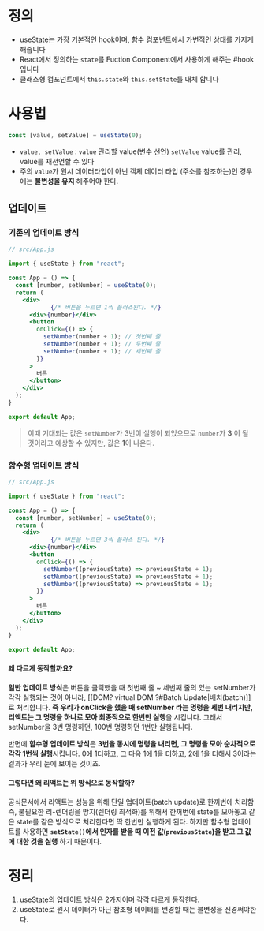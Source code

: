 
# 정의
 - useState는 가장 기본적인 hook이며, 함수 컴포넌트에서 가변적인 상태를 가지게 해줍니다
 - React에서 정의하는 `state`를 Fuction Component에서 사용하게 해주는 #hook 입니다
 - 클래스형 컴포넌트에서 `this.state`와 `this.setState`를 대체 합니다

# 사용법

```jsx
const [value, setValue] = useState(0);
```

- `value, setValue` : 
`value`
관리할 value(변수 선언)
`setValue`
value를 관리, value를 재선언할 수 있다
- 주의
`value`가 원시 데이터타입이 아닌 객체 데이터 타입 (주소를 참조하는)인 경우에는 **불변성을 유지**  해주어야 한다.

## 업데이트

### 기존의 업데이트 방식
```jsx
// src/App.js

import { useState } from "react";

const App = () => {
  const [number, setNumber] = useState(0);
  return (
    <div>
			{/* 버튼을 누르면 1씩 플러스된다. */}
      <div>{number}</div> 
      <button
        onClick={() => {
          setNumber(number + 1); // 첫번째 줄 
          setNumber(number + 1); // 두번쨰 줄
          setNumber(number + 1); // 세번째 줄
        }}
      >
        버튼
      </button>
    </div>
  );
}

export default App;
```

> 이때 기대되는 값은 `setNumber`가 3번이 실행이 되었으므로 `number`가 **3** 이 될 것이라고 예상할 수 있지만, 값은 **1**이 나온다. 

### 함수형 업데이트 방식
```jsx
// src/App.js

import { useState } from "react";

const App = () => {
  const [number, setNumber] = useState(0);
  return (
    <div>
			{/* 버튼을 누르면 3씩 플러스 된다. */}
      <div>{number}</div>
      <button
        onClick={() => {
          setNumber((previousState) => previousState + 1);
          setNumber((previousState) => previousState + 1);
          setNumber((previousState) => previousState + 1);
        }}
      >
        버튼
      </button>
    </div>
  );
}

export default App;
```

#### 왜 다르게 동작할까요?

 **일반 업데이트 방식**은 버튼을 클릭했을 때 첫번째 줄 ~ 세번째 줄의 있는 setNumber가 각각 실행되는 것이 아니라, [[DOM? virtual DOM ?#Batch Update|배치(batch)]]로 처리합니다. **즉 우리가 onClick을 했을 때 setNumber 라는 명령을 세번 내리지만, 리액트는 그 명령을 하나로 모아 최종적으로 한번만 실행**을 시킵니다. 그래서 setNumber을 3번 명령하던, 100번 명령하던 1번만 실행됩니다.

반면에 **함수형 업데이트 방식**은 **3번을 동시에 명령을 내리면, 그 명령을 모아 순차적으로 각각 1번씩 실행**시킵니다. 0에 1더하고, 그 다음 1에 1을 더하고, 2에 1을 더해서 3이라는 결과가 우리 눈에 보이는 것이죠.

#### 그렇다면 왜 리액트는 위 방식으로 동작할까?

공식문서에서
리액트는 성능을 위해 단일 업데이트(batch update)로 한꺼번에 처리함
즉, 불필요한 리-렌더링을 방지(렌더링 최적화)를 위해서 한꺼번에 state를 모아놓고 같은 state를 같은 방식으로 처리한다면 딱 한번만 실행하게 된다.
하지만 함수형 업데이트를 사용하면 **``setState()``에서 인자를 받을 때 이전 값(`previousState`)을 받고 그 값에 대한 것을 실행** 하기 때문이다. 

# 정리
1. useState의 업데이트 방식은 2가지이며 각각 다르게 동작한다.
2. useState로 원시 데이터가 아닌 참조형 데이터를 변경할 때는 불변성을 신경써야한다. 

